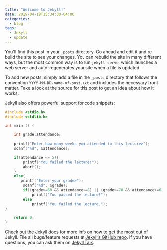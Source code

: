 ```yaml
---
title: "Welcome to Jekyll!"
date: 2019-04-18T15:34:30-04:00
categories:
  - blog
tags:
  - Jekyll
  - update
---
```


You'll find this post in your `_posts` directory. Go ahead and edit it and re-build the site to see your changes. You can rebuild the site in many different ways, but the most common way is to run `jekyll serve`, which launches a web server and auto-regenerates your site when a file is updated.

To add new posts, simply add a file in the `_posts` directory that follows the convention `YYYY-MM-DD-name-of-post.ext` and includes the necessary front matter. Take a look at the source for this post to get an idea about how it works.

Jekyll also offers powerful support for code snippets:

```c
#include <stdio.h>
#include <stdlib.h>

int main () {
	
	int grade,attendance;
	
	printf("Enter how many weeks you attended to this lecture>");
	scanf("%d", &attendance);

	if(attendance <= 5){
		printf("You failed the lecture!");
		abort();
	}
	else{ 
	   printf("Enter your grade>");
		scanf("%d", &grade);	
		if((grade>=60 && attendance>=8) || (grade>=70 && attendance>=6))
			printf("You passed the lecture!");
		else     
			printf("You failed the lecture.");
}

	return 0;
}

```

Check out the [Jekyll docs][jekyll-docs] for more info on how to get the most out of Jekyll. File all bugs/feature requests at [Jekyll’s GitHub repo][jekyll-gh]. If you have questions, you can ask them on [Jekyll Talk][jekyll-talk].

[jekyll-docs]: https://jekyllrb.com/docs/home
[jekyll-gh]:   https://github.com/jekyll/jekyll
[jekyll-talk]: https://talk.jekyllrb.com/
